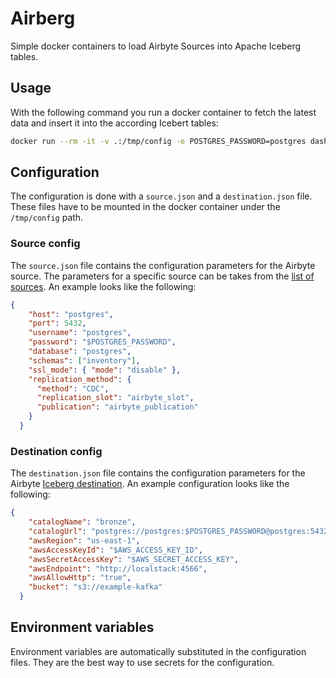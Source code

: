 # Airberg

Simple docker containers to load Airbyte Sources into Apache Iceberg tables.

## Usage

With the following command you run a docker container to fetch the latest data and insert it into the according Icebert tables:

```bash
docker run --rm -it -v .:/tmp/config -e POSTGRES_PASSWORD=postgres dashbook/source-postgres:sql
```

## Configuration

The configuration is done with a `source.json` and a `destination.json` file. These files have to be mounted in the docker container under the `/tmp/config` path.

### Source config

The `source.json` file contains the configuration parameters for the Airbyte source. The parameters for a specific source can be takes from the [list of sources]().
An example looks like the following:

```json
{
    "host": "postgres",
    "port": 5432,
    "username": "postgres",
    "password": "$POSTGRES_PASSWORD",
    "database": "postgres",
    "schemas": ["inventory"],
    "ssl_mode": { "mode": "disable" },
    "replication_method": {
      "method": "CDC",
      "replication_slot": "airbyte_slot",
      "publication": "airbyte_publication"
    }
  }
```

### Destination config

The `destination.json` file contains the configuration parameters for the Airbyte [Iceberg destination](https://github.com/dashbook/destination-iceberg). An example configuration looks like the following:

```json
{
    "catalogName": "bronze",
    "catalogUrl": "postgres://postgres:$POSTGRES_PASSWORD@postgres:5432",
    "awsRegion": "us-east-1",
    "awsAccessKeyId": "$AWS_ACCESS_KEY_ID",
    "awsSecretAccessKey": "$AWS_SECRET_ACCESS_KEY",
    "awsEndpoint": "http://localstack:4566",
    "awsAllowHttp": "true",
    "bucket": "s3://example-kafka"
  }
```

## Environment variables

Environment variables are automatically substituted in the configuration files. They are the best way to use secrets for the configuration.
